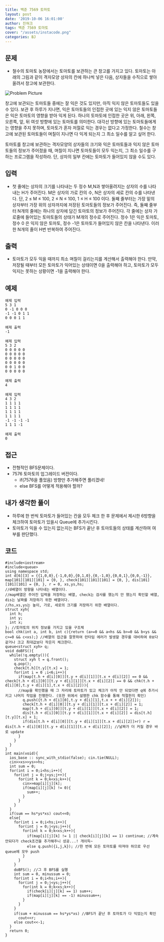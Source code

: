 ```yaml
---
title: 백준 7569 토마토
layout: post
date: '2019-10-06 16:01:00'
author: 진혀크
tags: 백준 7569 토마토
cover: "/assets/instacode.png"
categories: BJ
---
```


## 문제
* 철수의 토마토 농장에서는 토마토를 보관하는 큰 창고를 가지고 있다. 토마토는 아래의 그림과 같이 격자모양 상자의 칸에 하나씩 넣은 다음, 상자들을 수직으로 쌓아 올려서 창고에 보관한다.

<img src="{{ site.baseurl }}/assets/tomato_7569.png" title="Problem Picture" class="picture">

창고에 보관되는 토마토들 중에는 잘 익은 것도 있지만, 아직 익지 않은 토마토들도 있을 수 있다. 보관 후 하루가 지나면, 익은 토마토들의 인접한 곳에 있는 익지 않은 토마토들은 익은 토마토의 영향을 받아 익게 된다. 하나의 토마토에 인접한 곳은 위, 아래, 왼쪽, 오른쪽, 앞, 뒤 여섯 방향에 있는 토마토를 의미한다. 대각선 방향에 있는 토마토들에게는 영향을 주지 못하며, 토마토가 혼자 저절로 익는 경우는 없다고 가정한다. 철수는 창고에 보관된 토마토들이 며칠이 지나면 다 익게 되는지 그 최소 일수를 알고 싶어 한다.

토마토를 창고에 보관하는 격자모양의 상자들의 크기와 익은 토마토들과 익지 않은 토마토들의 정보가 주어졌을 때, 며칠이 지나면 토마토들이 모두 익는지, 그 최소 일수를 구하는 프로그램을 작성하라. 단, 상자의 일부 칸에는 토마토가 들어있지 않을 수도 있다.

## 입력
* 첫 줄에는 상자의 크기를 나타내는 두 정수 M,N과 쌓아올려지는 상자의 수를 나타내는 H가 주어진다. M은 상자의 가로 칸의 수, N은 상자의 세로 칸의 수를 나타낸다. 단, 2 ≤ M ≤ 100, 2 ≤ N ≤ 100, 1 ≤ H ≤ 100 이다. 둘째 줄부터는 가장 밑의 상자부터 가장 위의 상자까지에 저장된 토마토들의 정보가 주어진다. 즉, 둘째 줄부터 N개의 줄에는 하나의 상자에 담긴 토마토의 정보가 주어진다. 각 줄에는 상자 가로줄에 들어있는 토마토들의 상태가 M개의 정수로 주어진다. 정수 1은 익은 토마토, 정수 0 은 익지 않은 토마토, 정수 -1은 토마토가 들어있지 않은 칸을 나타낸다. 이러한 N개의 줄이 H번 반복하여 주어진다.

## 출력
* 토마토가 모두 익을 때까지 최소 며칠이 걸리는지를 계산해서 출력해야 한다. 만약, 저장될 때부터 모든 토마토가 익어있는 상태이면 0을 출력해야 하고, 토마토가 모두 익지는 못하는 상황이면 -1을 출력해야 한다.

## 예제

    예제 입력
    5 3 1
    0 -1 0 0 0
    -1 -1 0 1 1
    0 0 0 1 1

    예제 출력
    -1

    예제 입력
    5 3 2
    0 0 0 0 0
    0 0 0 0 0
    0 0 0 0 0
    0 0 0 0 0
    0 0 1 0 0
    0 0 0 0 0

    예제 출력
    4

    예제 입력
    4 3 2
    1 1 1 1
    1 1 1 1
    1 1 1 1
    1 1 1 1
    -1 -1 -1 -1
    1 1 1 -1

    예제 출력
    0

## 접근

* 전형적인 BFS문제이다.
* 7576 토마토의 업그레이드 버전이다.
  - if(7576을 풀었음) 방향만 추가해주면 풀리겠네!
  - else BFS를 어떻게 적용해야 할까?

## 내가 생각한 풀이

* 하루에 한 번씩 토마토가 들어있는 칸을 모두 체크 한 후 문제에서 제시한 6방향을 체크하여 토마토가 있을시 Queue에 추가시킨다.
* 토마토가 익을 수 있는지 없는지는 BFS가 끝난 후 토마토들의 상태를 계산하여 여부를 판단했다.


## 코드

    #include<iostream>
    #include<queue>
    using namespace std;
    int d[6][3] = {{1,0,0},{-1,0,0},{0,1,0},{0,-1,0},{0,0,1},{0,0,-1}}, map[101][101][101] = {0, }, check[101][101][101] = {0, }, dis[101][101][101] = {0, }, r = 0, xs,ys,hs;
    //d배열이 방향을 나타내는 배열이다.
    //map배열은 주어진 입력을 저장하는 배열, check는 검사를 했는지 안 했는지 확인할 배열, dis는 날짜를 저장하기 위한 배열이다.
    //hs,xs,ys는 높이, 가로, 세로의 크기를 저장하기 위한 배열이다.
    struct xyh{
      int h;
      int y;
      int x;
    }; //토마토의 위치 정보를 가지고 있을 구조체
    bool chk(int a, int b, int c){return (a>=0 && a<hs && b>=0 && b<ys && c>=0 && c<xs);} //배열의 접근을 잘못하여 런타임 에러가 발생할 경우를 대비하여 0보다 같거나 크고 최대값보다 작은지 체크한다.
    queue<struct xyh> q;
    void doBFS(){
      while(!q.empty()){
        struct xyh t = q.front();
        q.pop();
        check[t.h][t.y][t.x] = 1;
        for(int i = 0 ;i<6;i++){
          if(map[t.h + d[i][0]][t.y + d[i][1]][t.x + d[i][2]] == 0 && check[t.h + d[i][0]][t.y + d[i][1]][t.x + d[i][2]] == 0 && chk(t.h + d[i][0],t.y + d[i][1],t.x + d[i][2])){
          //map을 확인했을 때 그 자리에 토마토가 있고 체크가 아직 안 되었다면 q에 추가시키고 나머지 작업을 진행한다. (또한 위에서 설명한 chk 함수를 통해 적절한지 확인)
            q.push({t.h + d[i][0],t.y + d[i][1],t.x + + d[i][2]});
            check[t.h + d[i][0]][t.y + d[i][1]][t.x + d[i][2]] = 1;
            map[t.h + d[i][0]][t.y + d[i][1]][t.x + d[i][2]] = 1;
            dis[t.h + d[i][0]][t.y + d[i][1]][t.x + d[i][2]] = dis[t.h][t.y][t.x] + 1;
            if(dis[t.h + d[i][0]][t.y + d[i][1]][t.x + d[i][2]]>r) r = dis[t.h + d[i][0]][t.y + d[i][1]][t.x + d[i][2]]; //날짜가 더 커질 경우 바로 update
          }
        }
      }
    }
    int main(void){
      ios_base :: sync_with_stdio(false); cin.tie(NULL);
      cin>>xs>>ys>>hs;
      int sum = 0;
      for(int i = 0;i<hs;i++){
        for(int j = 0;j<ys;j++){
          for(int k = 0;k<xs;k++){
            cin>>map[i][j][k];
            if(map[i][j][k] != 0){
              sum++;
            }
          }
        }
      }
      if(sum == hs*ys*xs) cout<<0;
      else{
        for(int i = 0;i<hs;i++){
          for(int j = 0;j<ys;j++){
            for(int k = 0;k<xs;k++){
              if(map[i][j][k] != 1 || check[i][j][k] == 1) continue; //계속 안되다가 check조건을 추가해주니 성공...! 개이득~
              else q.push({i,j,k}); //한 번에 모든 토마토를 따져야 하므로 우선 queue에 모두 push
            }
          }
        }
        doBFS(); //그 후 BFS를 실행
        int sum = 0, minussum = 0;
        for(int i = 0;i<hs;i++){
          for(int j = 0;j<ys;j++){
            for(int k = 0;k<xs;k++){
              if(check[i][j][k] == 1) sum++;
              if(map[i][j][k] == -1) minussum++;
            }
          }
        }
        if(sum + minussum == hs*ys*xs) //BFS가 끝난 후 토마토가 다 익었는지 확인
          cout<<r;
        else cout<<-1;
      }
      return 0;
    }
